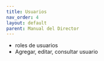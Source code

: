 ```yaml
---
title: Usuarios
nav_order: 4
layout: default
parent: Manual del Director
---
```


- roles de usuarios
- Agregar, editar, consultar usuario